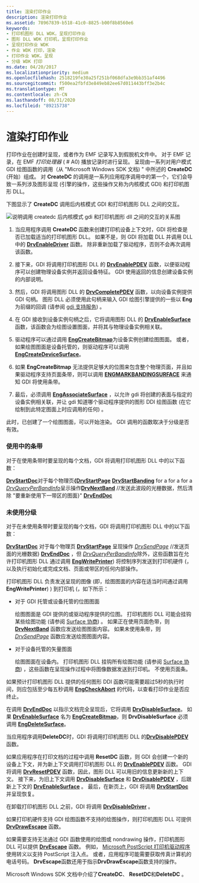 ```yaml
---
title: 渲染打印作业
description: 渲染打印作业
ms.assetid: 78967839-b518-41c0-8825-b00f8b8560e6
keywords:
- 打印机图形 DLL WDK，呈现打印作业
- 图形 DLL WDK 打印机，呈现打印作业
- 呈现打印作业 WDK
- 作业 WDK 打印，渲染
- 打印作业 WDK，呈现
- 分级 WDK 打印
ms.date: 04/20/2017
ms.localizationpriority: medium
ms.openlocfilehash: 2518219fe30a25f251bf068dfa3e9bb351af4496
ms.sourcegitcommit: f500ea2fbfd3e849eb82ee67d011443bff3e2b4c
ms.translationtype: MT
ms.contentlocale: zh-CN
ms.lasthandoff: 08/31/2020
ms.locfileid: "89215738"
---
```

# <a name="rendering-a-print-job"></a>渲染打印作业





打印作业在创建时呈现，或者作为 EMF 记录写入到假脱机文件中。 对于 EMF 记录，在 EMF *打印处理器* ( # A0) 播放记录时进行呈现。 呈现由一系列对用户模式 GDI 绘图函数的调用（从 "Microsoft Windows SDK 文档) " 中所述的 **CreateDC** (开始）组成。 对 **CreateDC** 的调用是一系列应用程序调用中的第一个，它们会导致一系列涉及图形呈现 (引擎的操作，这些操作又称为内核模式 GDI) 和打印机图形 DLL。

下图显示了 **CreateDC** 调用后内核模式 GDI 和打印机图形 DLL 之间的交互。

![说明调用 createdc 后内核模式 gdi 和打印机图形 dll 之间的交互的关系图](images/gdirendr2.png)

1.  当应用程序调用 **CreateDC** 函数来创建打印机设备上下文时，GDI 将检查是否已加载适当的打印机图形 DLL。 如果不是，则 GDI 将加载 DLL 并调用 DLL 中的 [**DrvEnableDriver**](/windows/win32/api/winddi/nf-winddi-drvenabledriver) 函数。 除非重新加载了驱动程序，否则不会再次调用该函数。

2.  接下来，GDI 将调用打印机图形 DLL 的 [**DrvEnablePDEV**](/windows/win32/api/winddi/nf-winddi-drvenablepdev) 函数，以便驱动程序可以创建物理设备实例并返回设备特征。 GDI 使用返回的信息创建设备实例的内部说明。

3.  然后，GDI 将调用图形 DLL 的 [**DrvCompletePDEV**](/windows/win32/api/winddi/nf-winddi-drvcompletepdev) 函数，以向设备实例提供 GDI 句柄。 图形 DLL 必须使用此句柄来输入 GDI 绘图引擎提供的一些以 **Eng**为前缀的回调 (请参阅 [gdi 支持服务](../display/gdi-support-services.md)) 。

4.  在 GDI 接收到设备实例句柄之后，它将调用图形 DLL 的 [**DrvEnableSurface**](/windows/win32/api/winddi/nf-winddi-drvenablesurface) 函数，该函数会为绘图设置图面，并将其与物理设备实例相关联。

5.  驱动程序可以通过调用 [**EngCreateBitmap**](/windows/win32/api/winddi/nf-winddi-engcreatebitmap)为设备实例创建绘图图面。 或者，如果绘图图面是设备托管的，则驱动程序可以调用 [**EngCreateDeviceSurface**](/windows/win32/api/winddi/nf-winddi-engcreatedevicesurface)。

6.  如果 **EngCreateBitmap** 无法提供足够大的位图来包含整个物理页面，并且如果驱动程序支持页面条带，则可以调用 [**ENGMARKBANDINGSURFACE**](/windows/win32/api/winddi/nf-winddi-engmarkbandingsurface) 来通知 GDI 将使用条带。

7.  最后，必须调用 [**EngAssociateSurface**](/windows/win32/api/winddi/nf-winddi-engassociatesurface) ，以允许 gdi 将创建的表面与指定的设备实例相关联，并让 gdi 知道哪个驱动程序提供的图形 DDI 绘图函数 (在它绘制到此特定图面上时应调用的任何) 。

此时，已创建了一个绘图图面，可以开始渲染。 GDI 调用的函数取决于分级是否有效。

### <a name="banding-in-use"></a>使用中的条带

对于在使用条带时要呈现的每个文档，GDI 将调用打印机图形 DLL 中的以下函数：

[**DrvStartDoc**](/windows/win32/api/winddi/nf-winddi-drvstartdoc)对于每个物理页[**{DrvStartPage**](/windows/win32/api/winddi/nf-winddi-drvstartpage) 
 [**DrvStartBanding**](/windows/win32/api/winddi/nf-winddi-drvstartbanding) for a for a for a [*DrvQueryPerBandInfo*](/windows/win32/api/winddi/nf-winddi-drvqueryperbandinfo)呈示操作[**DrvNextBand**](/windows/win32/api/winddi/nf-winddi-drvnextband) //发送此波段的光栅数据，然后清除 "要重新使用下一带区的图面}" [**DrvEndDoc**](/windows/win32/api/winddi/nf-winddi-drvenddoc)
### <a name="banding-not-in-use"></a><a href="" id="banding-not-in-use"></a> 未使用分级

对于在未使用条带时要呈现的每个文档，GDI 将调用打印机图形 DLL 中的以下函数：

[**DrvStartDoc**](/windows/win32/api/winddi/nf-winddi-drvstartdoc) 对于每个物理页 [**DrvStartPage**](/windows/win32/api/winddi/nf-winddi-drvstartpage) 呈现操作 [*DrvSendPage*](/windows/win32/api/winddi/nf-winddi-drvsendpage) //发送页面的光栅数据} [**DrvEndDoc**](/windows/win32/api/winddi/nf-winddi-drvenddoc) ，但 [*DrvQueryPerBandInfo*](/windows/win32/api/winddi/nf-winddi-drvqueryperbandinfo)除外，这些函数旨在允许打印机图形 DLL 通过调用 [**EngWritePrinter**](/windows/win32/api/winddi/nf-winddi-engwriteprinter)) 将控制序列发送到打印机硬件 (，以及执行初始化或完成文档、页面或带区的任何内部操作。

打印机图形 DLL 负责发送呈现的图像 (即，绘图图面的内容在适当时间通过调用 **EngWritePrinter**) ) 到打印机 (，如下所示：

-   对于 GDI 托管或设备托管的位图图面

    绘图图面是 GDI 提供的或驱动程序提供的位图。 打印机图形 DLL 可能会挂钩某些绘图功能 (请参阅 [Surface 协商](../display/surface-negotiation.md)) 。 如果正在使用页面色带，则 [**DrvNextBand**](/windows/win32/api/winddi/nf-winddi-drvnextband) 函数应发送绘图图面内容。 如果未使用条带，则 [*DrvSendPage*](/windows/win32/api/winddi/nf-winddi-drvsendpage) 函数应发送绘图图面内容。

-   对于设备托管的矢量图面

    绘图图面在设备内。 打印机图形 DLL 挂钩所有绘图功能 (请参阅 [Surface 协商](../display/surface-negotiation.md)) ，这些函数在呈现操作过程中将图像数据发送到打印机。 不使用页面条。

如果预计打印机图形 DLL 提供的任何图形 DDI 函数可能需要超过5秒的执行时间，则应包括至少每五秒调用 [**EngCheckAbort**](/windows/win32/api/winddi/nf-winddi-engcheckabort) 的代码，以查看打印作业是否应终止。

在调用 [**DrvEndDoc**](/windows/win32/api/winddi/nf-winddi-drvenddoc) 以指示文档完全呈现后，它将调用 [**DrvDisableSurface**](/windows/win32/api/winddi/nf-winddi-drvdisablesurface)。 如果 [**DrvEnableSurface**](/windows/win32/api/winddi/nf-winddi-drvenablesurface) 名为 [**EngCreateBitmap**](/windows/win32/api/winddi/nf-winddi-engcreatebitmap)，则 **DrvDisableSurface** 必须调用 [**EngDeleteSurface**](/windows/win32/api/winddi/nf-winddi-engdeletesurface)。

当应用程序调用**DeleteDC**时，GDI 将调用打印机图形 DLL 的[**DrvDisablePDEV**](/windows/win32/api/winddi/nf-winddi-drvdisablepdev)函数。

如果应用程序在打印文档的过程中调用 **ResetDC** 函数，则 GDI 会创建一个新的设备上下文，并为新上下文调用打印机图形 DLL 的 [**DrvEnablePDEV**](/windows/win32/api/winddi/nf-winddi-drvenablepdev) 函数。 GDI 将调用 [**DrvResetPDEV**](/windows/win32/api/winddi/nf-winddi-drvresetpdev) 函数，因此，图形 DLL 可以用旧的信息更新新的上下文。 接下来，为旧上下文调用 [**DrvDisableSurface**](/windows/win32/api/winddi/nf-winddi-drvdisablesurface) 和 [**DrvDisablePDEV**](/windows/win32/api/winddi/nf-winddi-drvdisablepdev) ，后跟新上下文的 [**DrvEnableSurface**](/windows/win32/api/winddi/nf-winddi-drvenablesurface) 。 最后，在新页上，GDI 将调用 [**DrvStartDoc**](/windows/win32/api/winddi/nf-winddi-drvstartdoc) 并呈现恢复。

在卸载打印机图形 DLL 之前，GDI 将调用 [**DrvDisableDriver**](/windows/win32/api/winddi/nf-winddi-drvdisabledriver) 。

如果打印机硬件支持 GDI 绘图函数不支持的绘图操作，则打印机图形 DLL 可提供 [**DrvDrawEscape**](/windows/win32/api/winddi/nf-winddi-drvdrawescape) 函数。

如果需要支持无法通过 GDI 函数使用的绘图或 nondrawing 操作，打印机图形 DLL 可以提供 [**DrvEscape**](/windows/win32/api/winddi/nf-winddi-drvescape) 函数。 例如， [Microsoft PostScript 打印机驱动程序](microsoft-postscript-printer-driver.md) 使用转义以支持 PostScript 注入点。 或者，应用程序可能需要获取传真计算机的电话号码。 **DrvEscape**函数还用于指示**DrvDrawEscape**函数支持的操作。

Microsoft Windows SDK 文档中介绍了**CreateDC**、 **ResetDC**和**DeleteDC** 。

 

